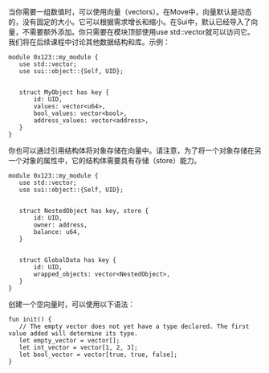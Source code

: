 当你需要一组数值时，可以使用向量（vectors）。在Move中，向量默认是动态的，没有固定的大小。它可以根据需求增长和缩小。在Sui中，默认已经导入了向量，不需要额外添加。你只需要在模块顶部使用use std::vector就可以访问它。我们将在后续课程中讨论其他数据结构和库。示例：

````move
module 0x123::my_module {
   use std::vector;
   use sui::object::{Self, UID};


   struct MyObject has key {
       id: UID,
       values: vector<u64>,
       bool_values: vector<bool>,
       address_values: vector<address>,
   }
}
````
你也可以通过引用结构体将对象存储在向量中。请注意，为了将一个对象存储在另一个对象的属性中，它的结构体需要具有存储（store）能力。

````move
module 0x123::my_module {
   use std::vector;
   use sui::object::{Self, UID};


   struct NestedObject has key, store {
       id: UID,
       owner: address,
       balance: u64,
   }


   struct GlobalData has key {
       id: UID,
       wrapped_objects: vector<NestedObject>,
   }
}
````
创建一个空向量时，可以使用以下语法：

````move
fun init() {
   // The empty vector does not yet have a type declared. The first value added will determine its type.
   let empty_vector = vector[];
   let int_vector = vector[1, 2, 3];
   let bool_vector = vector[true, true, false];
}
````